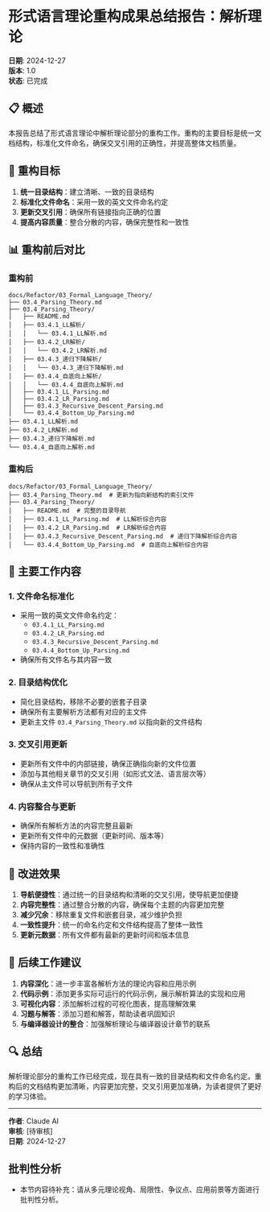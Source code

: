 # 形式语言理论重构成果总结报告：解析理论

**日期**: 2024-12-27  
**版本**: 1.0  
**状态**: 已完成

## 📋 概述

本报告总结了形式语言理论中解析理论部分的重构工作。重构的主要目标是统一文档结构，标准化文件命名，确保交叉引用的正确性，并提高整体文档质量。

## 🎯 重构目标

1. **统一目录结构**：建立清晰、一致的目录结构
2. **标准化文件命名**：采用一致的英文文件命名约定
3. **更新交叉引用**：确保所有链接指向正确的位置
4. **提高内容质量**：整合分散的内容，确保完整性和一致性

## 📊 重构前后对比

### 重构前

```text
docs/Refactor/03_Formal_Language_Theory/
├── 03.4_Parsing_Theory.md
├── 03.4_Parsing_Theory/
│   ├── README.md
│   ├── 03.4.1_LL解析/
│   │   └── 03.4.1_LL解析.md
│   ├── 03.4.2_LR解析/
│   │   └── 03.4.2_LR解析.md
│   ├── 03.4.3_递归下降解析/
│   │   └── 03.4.3_递归下降解析.md
│   ├── 03.4.4_自底向上解析/
│   │   └── 03.4.4_自底向上解析.md
│   ├── 03.4.1_LL_Parsing.md
│   ├── 03.4.2_LR_Parsing.md
│   ├── 03.4.3_Recursive_Descent_Parsing.md
│   └── 03.4.4_Bottom_Up_Parsing.md
├── 03.4.1_LL解析.md
├── 03.4.2_LR解析.md
├── 03.4.3_递归下降解析.md
└── 03.4.4_自底向上解析.md
```

### 重构后

```text
docs/Refactor/03_Formal_Language_Theory/
├── 03.4_Parsing_Theory.md  # 更新为指向新结构的索引文件
├── 03.4_Parsing_Theory/
│   ├── README.md  # 完整的目录导航
│   ├── 03.4.1_LL_Parsing.md  # LL解析综合内容
│   ├── 03.4.2_LR_Parsing.md  # LR解析综合内容
│   ├── 03.4.3_Recursive_Descent_Parsing.md  # 递归下降解析综合内容
│   └── 03.4.4_Bottom_Up_Parsing.md  # 自底向上解析综合内容
```

## 📝 主要工作内容

### 1. 文件命名标准化

- 采用一致的英文文件命名约定：
  - `03.4.1_LL_Parsing.md`
  - `03.4.2_LR_Parsing.md`
  - `03.4.3_Recursive_Descent_Parsing.md`
  - `03.4.4_Bottom_Up_Parsing.md`
- 确保所有文件名与其内容一致

### 2. 目录结构优化

- 简化目录结构，移除不必要的嵌套子目录
- 确保所有主要解析方法都有对应的主文件
- 更新主文件 `03.4_Parsing_Theory.md` 以指向新的文件结构

### 3. 交叉引用更新

- 更新所有文件中的内部链接，确保正确指向新的文件位置
- 添加与其他相关章节的交叉引用（如形式文法、语言层次等）
- 确保从主文件可以导航到所有子文件

### 4. 内容整合与更新

- 确保所有解析方法的内容完整且最新
- 更新所有文件中的元数据（更新时间、版本等）
- 保持内容的一致性和准确性

## 🚀 改进效果

1. **导航便捷性**：通过统一的目录结构和清晰的交叉引用，使导航更加便捷
2. **内容完整性**：通过整合分散的内容，确保每个主题的内容更加完整
3. **减少冗余**：移除重复文件和嵌套目录，减少维护负担
4. **一致性提升**：统一的命名约定和文件结构提高了整体一致性
5. **更新元数据**：所有文件都有最新的更新时间和版本信息

## 📌 后续工作建议

1. **内容深化**：进一步丰富各解析方法的理论内容和应用示例
2. **代码示例**：添加更多实际可运行的代码示例，展示解析算法的实现和应用
3. **可视化内容**：添加解析过程的可视化图表，提高理解效果
4. **习题与解答**：添加习题和解答，帮助读者巩固知识
5. **与编译器设计的整合**：加强解析理论与编译器设计章节的联系

## 🔍 总结

解析理论部分的重构工作已经完成，现在具有一致的目录结构和文件命名约定。重构后的文档结构更加清晰，内容更加完整，交叉引用更加准确，为读者提供了更好的学习体验。

---

**作者**: Claude AI  
**审核**: [待审核]  
**日期**: 2024-12-27


## 批判性分析

- 本节内容待补充：请从多元理论视角、局限性、争议点、应用前景等方面进行批判性分析。
